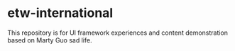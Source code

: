 # etw-international
This repository is for UI framework experiences and content demonstration based on Marty Guo sad life.
